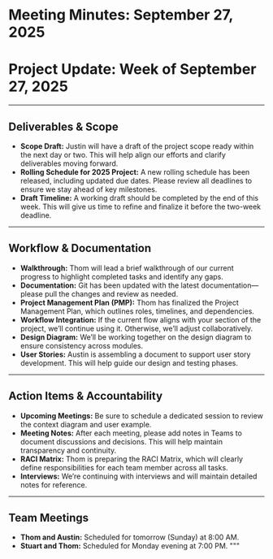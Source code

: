 # Meeting Minutes: September 27, 2025

# Project Update: Week of September 27, 2025

---

## Deliverables & Scope

* **Scope Draft:** Justin will have a draft of the project scope ready within the next day or two. This will help align our efforts and clarify deliverables moving forward.
* **Rolling Schedule for 2025 Project:** A new rolling schedule has been released, including updated due dates. Please review all deadlines to ensure we stay ahead of key milestones.
* **Draft Timeline:** A working draft should be completed by the end of this week. This will give us time to refine and finalize it before the two-week deadline.

---

## Workflow & Documentation

* **Walkthrough:** Thom will lead a brief walkthrough of our current progress to highlight completed tasks and identify any gaps.
* **Documentation:** Git has been updated with the latest documentation—please pull the changes and review as needed.
* **Project Management Plan (PMP):** Thom has finalized the Project Management Plan, which outlines roles, timelines, and dependencies.
* **Workflow Integration:** If the current flow aligns with your section of the project, we’ll continue using it. Otherwise, we’ll adjust collaboratively.
* **Design Diagram:** We’ll be working together on the design diagram to ensure consistency across modules.
* **User Stories:** Austin is assembling a document to support user story development. This will help guide our design and testing phases.

---

## Action Items & Accountability

* **Upcoming Meetings:** Be sure to schedule a dedicated session to review the context diagram and user example.
* **Meeting Notes:** After each meeting, please add notes in Teams to document discussions and decisions. This will help maintain transparency and continuity.
* **RACI Matrix:** Thom is preparing the RACI Matrix, which will clearly define responsibilities for each team member across all tasks.
* **Interviews:** We’re continuing with interviews and will maintain detailed notes for reference.

---

## Team Meetings

* **Thom and Austin:** Scheduled for tomorrow (Sunday) at 8:00 AM.
* **Stuart and Thom:** Scheduled for Monday evening at 7:00 PM. 
"""






